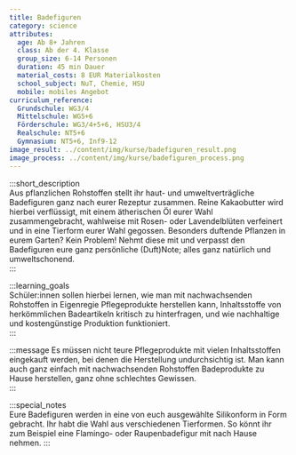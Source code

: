 ```yaml
---
title: Badefiguren
category: science
attributes:
  age: Ab 8+ Jahren
  class: Ab der 4. Klasse
  group_size: 6-14 Personen
  duration: 45 min Dauer
  material_costs: 8 EUR Materialkosten
  school_subject: NuT, Chemie, HSU
  mobile: mobiles Angebot
curriculum_reference:
  Grundschule: WG3/4  
  Mittelschule: WG5+6  
  Förderschule: WG3/4+5+6, HSU3/4   
  Realschule: NT5+6
  Gymnasium: NT5+6, Inf9-12
image_result: ../content/img/kurse/badefiguren_result.png
image_process: ../content/img/kurse/badefiguren_process.png
---
```

:::short_description  
 Aus pflanzlichen Rohstoffen stellt ihr haut- und umweltverträgliche Badefiguren ganz nach eurer Rezeptur zusammen. Reine Kakaobutter wird hierbei verflüssigt, mit einem ätherischen Öl eurer Wahl zusammengebracht, wahlweise mit Rosen- oder Lavendelblüten verfeinert und in eine Tierform eurer Wahl gegossen. Besonders duftende Pflanzen in eurem Garten? Kein Problem! Nehmt diese mit und verpasst den Badefiguren eure ganz persönliche (Duft)Note; alles ganz natürlich und umweltschonend.  
:::

:::learning_goals  
Schüler:innen sollen hierbei lernen, wie man mit nachwachsenden Rohstoffen in Eigenregie Pflegeprodukte herstellen kann, Inhaltsstoffe von herkömmlichen Badeartikeln kritisch zu hinterfragen, und wie nachhaltige und kostengünstige Produktion funktioniert.    
:::

:::message
Es müssen nicht teure Pflegeprodukte mit vielen Inhaltsstoffen eingekauft werden, bei denen die Herstellung undurchsichtig ist. Man kann auch ganz einfach mit nachwachsenden Rohstoffen Badeprodukte zu Hause herstellen, ganz ohne schlechtes Gewissen.  
:::  

:::special_notes  
Eure Badefiguren werden in eine von euch ausgewählte Silikonform in Form gebracht. Ihr habt die Wahl aus verschiedenen Tierformen. So könnt ihr zum Beispiel eine Flamingo- oder Raupenbadefigur mit nach Hause nehmen.
:::
